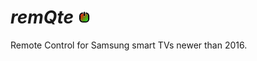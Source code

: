  # *remQte*              ![onoff](/qtui/img/icon.png) 

Remote Control for Samsung smart TVs newer than 2016.
